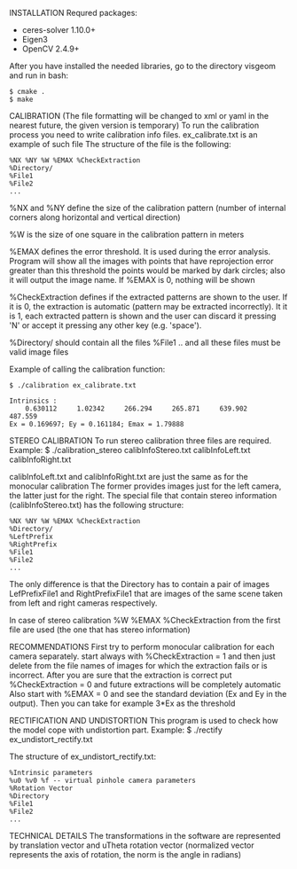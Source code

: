 INSTALLATION
Requred packages:
* ceres-solver 1.10.0+
* Eigen3
* OpenCV 2.4.9+

After you have installed the needed libraries, go to the directory visgeom and run in bash:
```
$ cmake .
$ make 
```
CALIBRATION
(The file formatting will be changed to xml or yaml in the nearest future, the given version is temporary)
To run the calibration process you need to write calibration info files.
ex_calibrate.txt is an example of such file
The structure of the file is the following:
```
%NX %NY %W %EMAX %CheckExtraction
%Directory/
%File1
%File2
...
```
%NX and %NY define the size of the calibration pattern 
(number of internal corners along horizontal and vertical direction)

%W is the size of one square in the calibration pattern in meters

%EMAX defines the error threshold. It is used during the error analysis.
Program will show all the images with points that have reprojection error greater than this threshold
the points would be marked by dark circles; also it will output the image name. 
If %EMAX is 0, nothing will be shown

%CheckExtraction defines if the extracted patterns are shown to the user. If it is 0, the extraction is
automatic (pattern may be extracted incorrectly).
It it is 1, each extracted pattern is shown and the user can discard it pressing 'N' or accept 
it pressing any other key (e.g. 'space').

%Directory/ should contain all the files %File1 .. and all these files must be valid image files

Example of calling the calibration function:
```
$ ./calibration ex_calibrate.txt

Intrinsics :
    0.630112     1.02342     266.294     265.871     639.902     487.559
Ex = 0.169697; Ey = 0.161184; Emax = 1.79888
```
STEREO CALIBRATION
To run stereo calibration three files are required. Example:
$ ./calibration_stereo calibInfoStereo.txt calibInfoLeft.txt calibInfoRight.txt

calibInfoLeft.txt and calibInfoRight.txt are just the same as for the monocular calibration
The former provides images just for the left camera, the latter just for the right.
The special file that contain stereo information (calibInfoStereo.txt) has the following structure:
```
%NX %NY %W %EMAX %CheckExtraction
%Directory/
%LeftPrefix
%RightPrefix
%File1
%File2
...
```
The only difference is that the Directory has to contain a pair of images LefPrefixFile1 and RightPrefixFile1
that are images of the same scene taken from left and right cameras respectively.

In case of stereo calibration %W %EMAX %CheckExtraction from the first file are used 
(the one that has stereo information)


RECOMMENDATIONS
First try to perform monocular calibration for each camera separately.
start always with %CheckExtraction = 1 and then just delete from the file names 
of images for which the extraction fails or is incorrect.
After you are sure that the extraction is correct put %CheckExtraction = 0
and future extractions will be completely automatic
Also start with %EMAX = 0 and see the 
standard deviation (Ex and Ey in the output). Then you can take for example 3*Ex as the threshold


RECTIFICATION AND UNDISTORTION
This program is used to check how the model cope with undistortion part.
Example:
$ ./rectify ex_undistort_rectify.txt

The structure of ex_undistort_rectify.txt:
```
%Intrinsic parameters
%u0 %v0 %f -- virtual pinhole camera parameters
%Rotation Vector
%Directory
%File1
%File2
...
```

TECHNICAL DETAILS
The transformations in the software are represented by translation vector and 
uTheta rotation vector (normalized vector represents the axis of rotation, the norm is the angle in radians)


